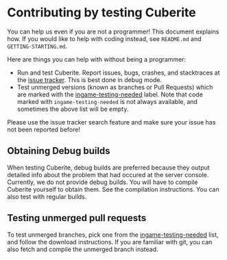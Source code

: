 Contributing by testing Cuberite
===============================

You can help us even if you are not a programmer! This document explains how.
If you would like to help with coding instead, see `README.md` and `GETTING-STARTING.md`.

Here are things you can help with without being a programmer:
 - Run and test Cuberite. Report issues, bugs, crashes, and stacktraces at the [issue tracker](https://github.com/cuberite/cuberite/issues). This is best done in debug mode.
 - Test unmerged versions (known as branches or Pull Requests) which are marked with the [ingame-testing-needed](https://github.com/cuberite/cuberite/pulls?q=is%3Aopen+is%3Apr+label%3Astatus%2Fingame-testing-needed) label. 
   Note that code marked with `ingame-testing-needed` is not always available, and sometimes the above list will be empty.

Please use the issue tracker search feature and make sure your issue has not been reported before!

Obtaining Debug builds
----------------------

When testing Cuberite, debug builds are preferred because they output detailed info about the problem that had occured at the server console.
Currently, we do not provide debug builds. You will have to compile Cuberite yourself to obtain them. See the compilation instructions.
You can also test with regular builds.

Testing unmerged pull requests
------------------------------

To test unmerged branches, pick one from the [ingame-testing-needed](https://github.com/cuberite/cuberite/pulls?q=is%3Aopen+is%3Apr+label%3Aingame-testing-needed) list, and follow the download instructions.
If you are familiar with git, you can also fetch and compile the unmerged branch instead.
